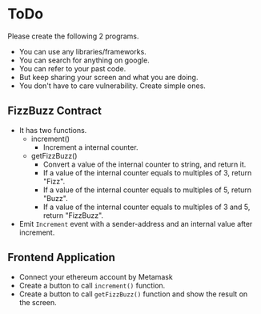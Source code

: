 # ToDo
Please create the following 2 programs.
- You can use any libraries/frameworks.
- You can search for anything on google.
- You can refer to your past code.
- But keep sharing your screen and what you are doing.
- You don't have to care vulnerability. Create simple ones.


## FizzBuzz Contract
- It has two functions.
  - increment()
    - Increment a internal counter.
  - getFizzBuzz()
    - Convert a value of the internal counter to string, and return it.
    - If a value of the internal counter equals to multiples of 3, return "Fizz".
    - If a value of the internal counter equals to multiples of 5, return "Buzz".
    - If a value of the internal counter equals to multiples of 3 and 5, return "FizzBuzz".
- Emit `Increment` event with a sender-address and an internal value after increment.

## Frontend Application
- Connect your ethereum account by Metamask
- Create a button to call `increment()` function.
- Create a button to call `getFizzBuzz()` function and show the result on the screen.